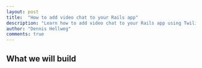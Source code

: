 ```yaml
---
layout: post
title:  "How to add video chat to your Rails app"
description: "Learn how to add video chat to your Rails app using Twilio Video."
author: "Dennis Hellweg"
comments: true
---
```


## What we will build

